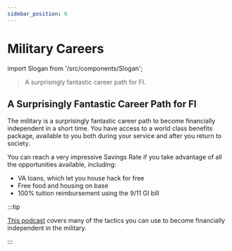 ```yaml
---
sidebar_position: 6
---
```


# Military Careers

import Slogan from '/src/components/Slogan';

>A surprisingly fantastic career path for FI.

## A Surprisingly Fantastic Career Path for FI

The military is a surprisingly fantastic career path to become financially independent in a short time. You have access to a world class benefits package, available to you both during your service and after you return to society. 

You can reach a very impressive Savings Rate if you take advantage of all the opportunities available, including:

- VA loans, which let you house hack for free
- Free food and housing on base
- 100% tuition reimbursement using the 9/11 GI bill

:::tip

[This podcast](https://themilitarywallet.com/financial-independence-early-retirement-military-salary/) covers many of the tactics you can use to become financially independent in the military.

:::

<Slogan/>